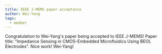 ```yaml
---
title: IEEE J-MEMS paper acceptance
author: Wei-Yang
tags:
  - member
---
```


Congratulation to Wei-Yang's paper being accepted to IEEE J-MEMS! Paper title: "Impedance Sensing in CMOS-Embedded Microfluidics Using BEOL Electrodes". Nice work! Wei-Yang!
